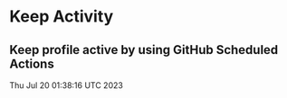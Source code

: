# Keep Activity 
Keep profile active by using GitHub Scheduled Actions
--- 
Thu Jul 20 01:38:16 UTC 2023